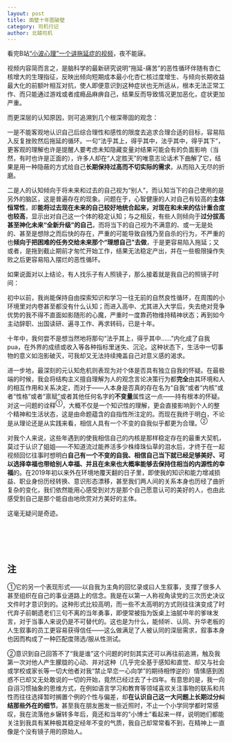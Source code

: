 ```yaml
---
layout: post
title: 面壁十年图破壁
category: 司机行记
author: 北辕司机
---
```


看完B站[“小波心理”一个讲拖延症的视频](www.bilibili.com/video/BV13U411F7FY)，夜不能寐。

视频内容简而言之，是脑科学的最新研究说明“拖延-痛苦”的恶性循环伴随有杏仁核增大的生理指征，反映出倾向短期成本最小化杏仁核过度增生、与倾向长期收益最大化的前额叶相互对抗，使人即便意识到这种症状也无所适从，根本无法正常工作、而只能通过游戏或者成瘾品麻痹自己，结果反而导致情况更加恶化，症状更加严重。

而更深层的认知原因，则可追溯到几个根深蒂固的观念：

一是不能客观地认识自己后综合理性和感性的限度去追求合理合适的目标，容易陷入反复挫败然后拖延的循环。一句“法乎其上，得乎其中，法乎其中，得乎其下”，更客观的理解也许是提醒人要考虑未知隐藏变量对结果可能会有的负面影响（当然，有时也许是正面的），许多人却在“人定胜天”的唯意志论话术下曲解了它，结果是用一种隐蔽的方式给自己**长期保持过高而不切实际的需求**，从而陷入无尽的折磨。

二是人的认知倾向于将未来和过去的自己视为“别人”，而认知当下的自己使用的是另外的脑区，这是普遍存在的现象。问题在于，心智健康的人对自己有较高的**主体恒常性**，即**能将过去现在未来的自己较好地统合起来，对现在和未来的估计重合度也较高**，显示出对自己这一个体的稳定认知；与之相反，有些人则倾向于**过分拔高甚至神化未来“全新升级”的自己**，而将当下的自己视为不满意的、或一无是处的、甚至是想除之而后快的存在，严重的可能导致自残乃至自杀的行为，不严重的也**倾向于把困难的任务交给未来那个“理想自己”去做**，于是更容易陷入拖延；又或者，是拖到截止期前才匆忙开始工作，结果无法稳定产出，并在一些极限操作失败之后更容易陷入摆烂的恶性循环。

如果说面对以上结论，有人找乐子有人照镜子，那么接着就是我自己的照镜子时间：

初中以前，我尚能保持自由探索知识和学习一往无前的自然良性循环，在周围的小环境里对内卷甚至都没有什么认知；而进入高中、尤其进入大学后，失去绝对竞争优势的我不得不直面如影随形的心魔，严重时一度靠药物维持精神状态；再到如今主动辞职、出国读研、遍寻工作、再求转码，已是十年。

十年中，我何尝不是想当然地将那句“法乎其上，得乎其中……”内化成了自我pua，在外界的成绩或收入等各种指标里迷失、沉沦。这种状态下，生活中一切事物的意义如泡影破灭，可我却又无法持续掩盖自己对意义感的渴求。

进一步地，最深刻的元认知危机则表现为对个体是否具有独立自我的怀疑。在最极端的时候，我会将结构主义擅自理解为人的观念言论决策行为都**完全**由其环境和人的相互作用和关系决定，而对于——人本身是否真的存在名为“自我”或者“内核”或者“性格”或者“禀赋”或者其他任何名字的**不变量**属性这一点——持有根本的怀疑。对这一问题的诠释<sup>①</sup>，大概不仅是一个知识性的理解，更会直接影响到个人的整个精神和生活状态，这是由命题蕴含的自指性所注定的。而现在我终于明白，不论是从理论还是从实践来看，相信人具有一个不变的自我似乎都更为合理。<sup>②</sup>

对我个人来说，这些年遇到的使我相信自己的内核是那样稳定存在的最重大契机，莫过于认识了姐姐——不知道流过能养活多少株绛珠仙草的泪水后，才终于在一起视频回忆往事时想明白**自己有一个不变的自我、相信自己当下就已经足够美好、可以选择幸福也带给别人幸福、并且在未来也大概率能够去保持住相当的内源性的幸福**的。在2019年初以来外在环境地覆天翻的日子里，即使我的知识和能力增减损益、职业身份历经转换、意识形态漂移，甚至我们两人间的关系本身也历经了曲折复杂的变化，我们依然能用心感受到对方是那个自己愿意认可的美好的人，也由此感受到自己是那个能自由地欣赏对方美好的主体。

这毫无疑问是奇迹。

<span style="opacity: 0;">鲁智深到生命的最后关头，才悟出“今日方知我是我”，将自己杀人放火的一生存乎一心而圆寂。我很庆幸，因为遇到了你，我不必如此。我不想再辜负自己，也不想再辜负你。只要不失去自我，世界就永远会向我们敞开，亲爱的，你觉得呢。</span>

## 注

①它的另一个表现形式——以自我为主角的回忆录或曰人生叙事，支撑了很多人甚至组织在自己的事业道路上的信念。我是在以第一人称视角读党的三次历史决议文件时才意识到的。这种形式比较高明，而一些不太高明的方式则往往演变成了时代弃子前朝遗老们三句不离的当年勇事，即便常被指为饭桌上油腻中年的爹味发言，对于当事人来说仍是不可替代的。这也是为什么，能倾听、认同、升华老板的人生叙事的员工更容易获得信任——这么做满足了人被认同的深层需求，叙事本身也因而构成了一种匹配度筛选/服从性测试。

②意识到自己回答不了“我是谁”这个问题的时刻其实还可以再往前追溯，触及我第一次对他人产生朦胧的心动、并对这种（几乎完全基于感知和直觉、却又与社会或学校或家长等一切大他者对我“禁止早恋一心向学”的期待相悖逆的）情愫感到困惑不已却又无处敢说的一切的开始，竟然已经过去了十四年。有意思的是，我一向自诩习惯抽象的思维方式，在例如语言学习和教育等领域喜欢关注事物的联系和共性而往往选择暂时搁置个例的个性与偏差，却**在认识自己这一大问题上长期过分纠结那些外在的细节**。甚至我在朋友圈发一些近照时，不止一个小学同学都时常感叹，我在流落他乡辗转多年后，竟还和当年的“小博士”看起来一样，说明她们都能关注到我具有某种极其稳定经年不变的气质，我自己却常常看不到，在精神上一直像是个没有镜子用的原始人。